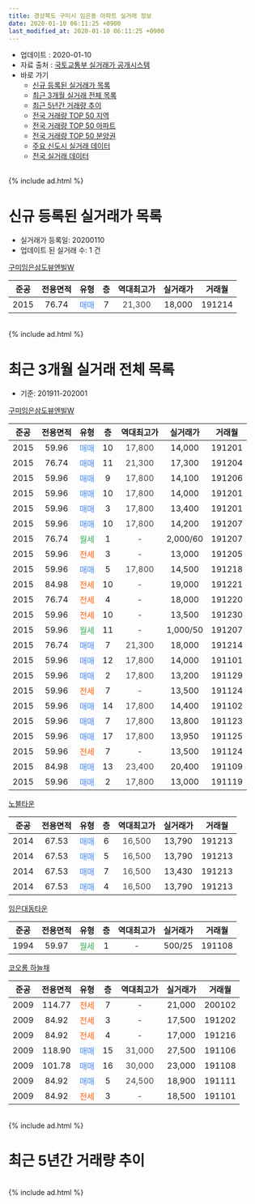 ```yaml
---
title: 경상북도 구미시 임은동 아파트 실거래 정보
date: 2020-01-10 06:11:25 +0900
last_modified_at: 2020-01-10 06:11:25 +0900
---
```


* 업데이트 : 2020-01-10
* 자료 출처 : [국토교통부 실거래가 공개시스템](http://rt.molit.go.kr)
* 바로 가기
    * [신규 등록된 실거래가 목록](#신규-등록된-실거래가-목록)
    * [최근 3개월 실거래 전체 목록](#최근-3개월-실거래-전체-목록)
    * [최근 5년간 거래량 추이](#최근-5년간-거래량-추이)
    * [전국 거래량 TOP 50 지역](https://inasie.github.io/apt-trade-info/최근-3개월-전국에서-가장-거래가-많이-발생한-지역)
    * [전국 거래량 TOP 50 아파트](https://inasie.github.io/apt-trade-info/최근-3개월-전국에서-가장-거래가-많이-발생한-아파트)
    * [전국 거래량 TOP 50 분양권](https://inasie.github.io/apt-trade-info/최근-3개월-전국에서-가장-거래가-많이-발생한-분양권)
    * [주요 신도시 실거래 데이터](https://inasie.github.io/apt-trade-info/주요-신도시)
    * [전국 실거래 데이터](https://inasie.github.io/apt-trade-info/전국)
<br>
{% include ad.html %}
<br>

# 신규 등록된 실거래가 목록
* 실거래가 등록일: 20200110
* 업데이트 된 실거래 수: 1 건


[구미임은삼도뷰엔빌W](https://search.naver.com/search.naver?query=%EA%B2%BD%EC%83%81%EB%B6%81%EB%8F%84+%EA%B5%AC%EB%AF%B8%EC%8B%9C+%EC%9E%84%EC%9D%80%EB%8F%99+%EA%B5%AC%EB%AF%B8%EC%9E%84%EC%9D%80%EC%82%BC%EB%8F%84%EB%B7%B0%EC%97%94%EB%B9%8CW)

|준공|전용면적|유형|층|역대최고가|실거래가|거래월|
|:---:|:---:|:---:|:---:|:---:|:---:|:---:|
|2015|76.74|<span style="color:#4285f3">매매</span>|7|<span style="color:#444444">21,300</span>|18,000|191214|


<br>
{% include ad.html %}
<br>

# 최근 3개월 실거래 전체 목록
* 기준: 201911-202001


[구미임은삼도뷰엔빌W](https://search.naver.com/search.naver?query=%EA%B2%BD%EC%83%81%EB%B6%81%EB%8F%84+%EA%B5%AC%EB%AF%B8%EC%8B%9C+%EC%9E%84%EC%9D%80%EB%8F%99+%EA%B5%AC%EB%AF%B8%EC%9E%84%EC%9D%80%EC%82%BC%EB%8F%84%EB%B7%B0%EC%97%94%EB%B9%8CW)

|준공|전용면적|유형|층|역대최고가|실거래가|거래월|
|:---:|:---:|:---:|:---:|:---:|:---:|:---:|
|2015|59.96|<span style="color:#4285f3">매매</span>|10|<span style="color:#444444">17,800</span>|14,000|191201|
|2015|76.74|<span style="color:#4285f3">매매</span>|11|<span style="color:#444444">21,300</span>|17,300|191204|
|2015|59.96|<span style="color:#4285f3">매매</span>|9|<span style="color:#444444">17,800</span>|14,100|191206|
|2015|59.96|<span style="color:#4285f3">매매</span>|10|<span style="color:#444444">17,800</span>|14,000|191201|
|2015|59.96|<span style="color:#4285f3">매매</span>|3|<span style="color:#444444">17,800</span>|13,400|191201|
|2015|59.96|<span style="color:#4285f3">매매</span>|10|<span style="color:#444444">17,800</span>|14,200|191207|
|2015|76.74|<span style="color:#34a853">월세</span>|1|<span style="color:#444444">-</span>|2,000/60|191207|
|2015|59.96|<span style="color:#ff5a00">전세</span>|3|<span style="color:#444444">-</span>|13,000|191205|
|2015|59.96|<span style="color:#4285f3">매매</span>|5|<span style="color:#444444">17,800</span>|14,500|191218|
|2015|84.98|<span style="color:#ff5a00">전세</span>|10|<span style="color:#444444">-</span>|19,000|191221|
|2015|76.74|<span style="color:#ff5a00">전세</span>|4|<span style="color:#444444">-</span>|18,000|191220|
|2015|59.96|<span style="color:#ff5a00">전세</span>|10|<span style="color:#444444">-</span>|13,500|191230|
|2015|59.96|<span style="color:#34a853">월세</span>|11|<span style="color:#444444">-</span>|1,000/50|191207|
|2015|76.74|<span style="color:#4285f3">매매</span>|7|<span style="color:#444444">21,300</span>|18,000|191214|
|2015|59.96|<span style="color:#4285f3">매매</span>|12|<span style="color:#444444">17,800</span>|14,000|191101|
|2015|59.96|<span style="color:#4285f3">매매</span>|2|<span style="color:#444444">17,800</span>|13,200|191129|
|2015|59.96|<span style="color:#ff5a00">전세</span>|7|<span style="color:#444444">-</span>|13,500|191124|
|2015|59.96|<span style="color:#4285f3">매매</span>|14|<span style="color:#444444">17,800</span>|14,400|191102|
|2015|59.96|<span style="color:#4285f3">매매</span>|7|<span style="color:#444444">17,800</span>|13,800|191123|
|2015|59.96|<span style="color:#4285f3">매매</span>|17|<span style="color:#444444">17,800</span>|13,950|191125|
|2015|59.96|<span style="color:#ff5a00">전세</span>|7|<span style="color:#444444">-</span>|13,500|191124|
|2015|84.98|<span style="color:#4285f3">매매</span>|13|<span style="color:#444444">23,400</span>|20,400|191109|
|2015|59.96|<span style="color:#4285f3">매매</span>|2|<span style="color:#444444">17,800</span>|13,000|191119|

[노블타운](https://search.naver.com/search.naver?query=%EA%B2%BD%EC%83%81%EB%B6%81%EB%8F%84+%EA%B5%AC%EB%AF%B8%EC%8B%9C+%EC%9E%84%EC%9D%80%EB%8F%99+%EB%85%B8%EB%B8%94%ED%83%80%EC%9A%B4)

|준공|전용면적|유형|층|역대최고가|실거래가|거래월|
|:---:|:---:|:---:|:---:|:---:|:---:|:---:|
|2014|67.53|<span style="color:#4285f3">매매</span>|6|<span style="color:#444444">16,500</span>|13,790|191213|
|2014|67.53|<span style="color:#4285f3">매매</span>|5|<span style="color:#444444">16,500</span>|13,790|191213|
|2014|67.53|<span style="color:#4285f3">매매</span>|7|<span style="color:#444444">16,500</span>|13,430|191213|
|2014|67.53|<span style="color:#4285f3">매매</span>|4|<span style="color:#444444">16,500</span>|13,790|191213|

[임은대동타운](https://search.naver.com/search.naver?query=%EA%B2%BD%EC%83%81%EB%B6%81%EB%8F%84+%EA%B5%AC%EB%AF%B8%EC%8B%9C+%EC%9E%84%EC%9D%80%EB%8F%99+%EC%9E%84%EC%9D%80%EB%8C%80%EB%8F%99%ED%83%80%EC%9A%B4)

|준공|전용면적|유형|층|역대최고가|실거래가|거래월|
|:---:|:---:|:---:|:---:|:---:|:---:|:---:|
|1994|59.97|<span style="color:#34a853">월세</span>|1|<span style="color:#444444">-</span>|500/25|191108|

[코오롱 하늘채](https://search.naver.com/search.naver?query=%EA%B2%BD%EC%83%81%EB%B6%81%EB%8F%84+%EA%B5%AC%EB%AF%B8%EC%8B%9C+%EC%9E%84%EC%9D%80%EB%8F%99+%EC%BD%94%EC%98%A4%EB%A1%B1+%ED%95%98%EB%8A%98%EC%B1%84)

|준공|전용면적|유형|층|역대최고가|실거래가|거래월|
|:---:|:---:|:---:|:---:|:---:|:---:|:---:|
|2009|114.77|<span style="color:#ff5a00">전세</span>|7|<span style="color:#444444">-</span>|21,000|200102|
|2009|84.92|<span style="color:#ff5a00">전세</span>|3|<span style="color:#444444">-</span>|17,500|191202|
|2009|84.92|<span style="color:#ff5a00">전세</span>|4|<span style="color:#444444">-</span>|17,000|191216|
|2009|118.90|<span style="color:#4285f3">매매</span>|15|<span style="color:#444444">31,000</span>|27,500|191106|
|2009|101.78|<span style="color:#4285f3">매매</span>|16|<span style="color:#444444">30,000</span>|23,000|191108|
|2009|84.92|<span style="color:#4285f3">매매</span>|5|<span style="color:#444444">24,500</span>|18,900|191111|
|2009|84.92|<span style="color:#ff5a00">전세</span>|3|<span style="color:#444444">-</span>|18,500|191101|


<br>
{% include ad.html %}
<br>

# 최근 5년간 거래량 추이


<div style="width:100%;">
    <canvas id="deal_progress" height="200"></canvas>
</div>

<script>
new Chart(document.getElementById("deal_progress"), {
    type: 'line',
    data: {
        labels: ['201501','201502','201503','201504','201505','201506','201507','201508','201509','201510','201511','201512','201601','201602','201603','201604','201605','201606','201607','201608','201609','201610','201611','201612','201701','201702','201703','201704','201705','201706','201707','201708','201709','201710','201711','201712','201801','201802','201803','201804','201805','201806','201807','201808','201809','201810','201811','201812','201901','201902','201903','201904','201905','201906','201907','201908','201909','201910','201911','201912','202001'],
        datasets: [{
            label: '매매',
            pointRadius: 1,
            data: [10, 10, 21, 11, 8, 10, 7, 7, 12, 21, 9, 5, 12, 6, 15, 8, 11, 11, 18, 12, 10, 18, 7, 7, 5, 15, 8, 11, 11, 1, 8, 15, 10, 10, 11, 15, 13, 15, 15, 8, 5, 11, 9, 7, 9, 5, 13, 7, 10, 4, 11, 4, 4, 3, 8, 9, 6, 7, 10, 12, 0],
            borderColor: "rgba(255, 201, 14, 1)",
            backgroundColor: "rgba(255, 201, 14, 0.5)",
            fill: false,
            lineTension: 0
        },{
            label: '전월세',
            pointRadius: 1,
            data: [1, 6, 6, 18, 26, 22, 12, 7, 2, 3, 4, 2, 3, 5, 6, 2, 7, 5, 4, 4, 1, 1, 5, 5, 3, 3, 5, 9, 4, 8, 3, 6, 6, 2, 3, 12, 8, 6, 10, 5, 5, 6, 5, 5, 3, 5, 4, 11, 8, 5, 4, 6, 10, 8, 6, 6, 4, 10, 4, 8, 1],
            borderColor: "rgba(0, 141, 185, 1)",
            backgroundColor: "rgba(0, 141, 185, 0.5)",
            fill: false,
            lineTension: 0
        }
        ]
    },
    options: {
        responsive: true,
        title: {
            display: false
        },
        tooltips: {
            mode: 'index',
            intersect: false
        },
        hover: {
            mode: 'nearest',
            intersect: true
        },
        scales: {
            xAxes: [{
                display: true,
                scaleLabel: {
                    display: true,
                    labelString: '년/월'
                }
            }],
            yAxes: [{
                display: true,
                ticks: {
                    suggestedMin: 0,
                },
                scaleLabel: {
                    display: true,
                    labelString: '실거래 수'
                }
            }]
        }
    }
});

</script>


<br>
{% include ad.html %}
<br>

